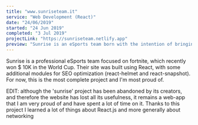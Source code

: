 ```yaml
---
title: "www.sunriseteam.it"
service: "Web Development (React)"
date: "24/06/2019"
started: "24 Jun 2019"
completed: "3 Jul 2019"
projectLink: "https://sunriseteam.netlify.app"
preview: "Sunrise is an eSports team born with the intention of bringing the world of eSports to Italy. They recently won 9550$ in the Fortnite World Cup."
---
```


Sunrise is a professional eSports team focused on fortnite, which recently won $ 10K in the World Cup.
Their site was built using React, with some additional modules for SEO optimization (react-helmet and react-snapshot). For now, this is the most complete project and I'm most proud of.

EDIT: although the 'sunrise' project has been abandoned by its creators, and therefore the website has lost all its usefulness, it remains a web-app that I am very proud of and have spent a lot of time on it. Thanks to this project I learned a lot of things about React.js and more generally about networking